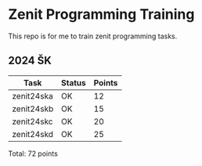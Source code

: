 # Zenit Programming Training

This repo is for me to train zenit programming tasks.

## 2024 ŠK

| Task | Status | Points |
| --- | --- | --- |
| zenit24ska | OK | 12 |
| zenit24skb | OK | 15 |
| zenit24skc | OK | 20 |
| zenit24skd | OK | 25 |

Total: 72 points
